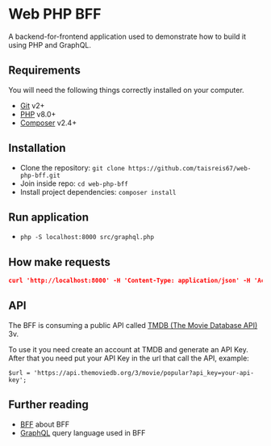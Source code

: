 # Web PHP BFF

A backend-for-frontend application used to demonstrate how to build it using PHP and GraphQL.

## Requirements

You will need the following things correctly installed on your computer.

- [Git](http://git-scm.com/) v2+
- [PHP](https://www.php.net/manual/en/install.php) v8.0+
- [Composer](https://getcomposer.org/) v2.4+

## Installation

- Clone the repository: `git clone https://github.com/taisreis67/web-php-bff.git`
- Join inside repo: `cd web-php-bff`
- Install project dependencies: `composer install`

## Run application

- `php -S localhost:8000 src/graphql.php`

## How make requests

```json
curl 'http://localhost:8000' -H 'Content-Type: application/json' -H 'Accept: application/json' --data-binary '{"query":"{movie(id: 550) { title, productionCompany { homepage }}}"}' | json_pp
```



## API

The BFF is consuming a public API called [TMDB (The Movie Database API)](https://developers.themoviedb.org/3/getting-started/introduction) 3v.

To use it you need create an account at TMDB and generate an API Key.
After that you need put your API Key in the url that call the API, example:

`$url = 'https://api.themoviedb.org/3/movie/popular?api_key=your-api-key';`

## Further reading

- [BFF](https://philcalcado.com/2015/09/18/the_back_end_for_front_end_pattern_bff.html) about BFF
- [GraphQL](https://graphql.org/learn/) query language used in BFF
